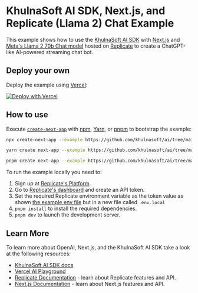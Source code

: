 # KhulnaSoft AI SDK, Next.js, and Replicate (Llama 2) Chat Example

This example shows how to use the [KhulnaSoft AI SDK](https://ai-sdk.khulnasoft.com/docs) with [Next.js](https://nextjs.org/) and [Meta's Llama 2 70b Chat model](https://replicate.com/replicate/llama-2-70b-chat) hosted on [Replicate](https://replicate.com) to create a ChatGPT-like AI-powered streaming chat bot.

## Deploy your own

Deploy the example using [Vercel](https://vercel.com?utm_source=github&utm_medium=readme&utm_campaign=ai-sdk-example):

[![Deploy with Vercel](https://vercel.com/button)](https://vercel.com/new/clone?repository-url=https%3A%2F%2Fgithub.com%2Fvercel%2Fai%2Ftree%2Fmain%2Fexamples%2Fnext-replicate&env=REPLICATE_API_KEY&envDescription=Replicate%20API%20Key&envLink=https://replicate.com/account/api-tokens&project-name=vercel-ai-chat-replicate&repository-name=vercel-ai-chat-replicate)

## How to use

Execute [`create-next-app`](https://github.com/vercel/next.js/tree/canary/packages/create-next-app) with [npm](https://docs.npmjs.com/cli/init), [Yarn](https://yarnpkg.com/lang/en/docs/cli/create/), or [pnpm](https://pnpm.io) to bootstrap the example:

```bash
npx create-next-app --example https://github.com/khulnasoft/ai/tree/main/examples/next-replicate next-replicate-app
```

```bash
yarn create next-app --example https://github.com/khulnasoft/ai/tree/main/examples/next-replicate next-replicate-app
```

```bash
pnpm create next-app --example https://github.com/khulnasoft/ai/tree/main/examples/next-replicate next-replicate-app
```

To run the example locally you need to:

1. Sign up at [Replicate's Platform](https://replicate.com/signin).
2. Go to [Replicate's dashboard](https://replicate.com/account/api-tokens) and create an API token.
3. Set the required Replicate environment variable as the token value as shown [the example env file](./.env.local.example) but in a new file called `.env.local`
4. `pnpm install` to install the required dependencies.
5. `pnpm dev` to launch the development server.

## Learn More

To learn more about OpenAI, Next.js, and the KhulnaSoft AI SDK take a look at the following resources:

- [KhulnaSoft AI SDK docs](https://ai-sdk.khulnasoft.com/docs)
- [Vercel AI Playground](https://play.vercel.ai)
- [Replicate Documentation](https://replicate.com/docs) - learn about Replicate features and API.
- [Next.js Documentation](https://nextjs.org/docs) - learn about Next.js features and API.
